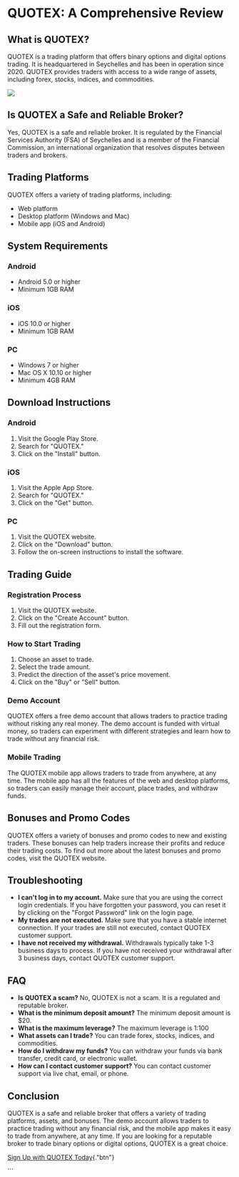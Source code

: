 # QUOTEX: A Comprehensive Review

## What is QUOTEX?

QUOTEX is a trading platform that offers binary options and digital
options trading. It is headquartered in Seychelles and has been in
operation since 2020. QUOTEX provides traders with access to a wide
range of assets, including forex, stocks, indices, and commodities.

[![](https://static.quotex.io/files/4_en/300_250.jpg)](https://traff.sbs/brokerqxlid)

## Is QUOTEX a Safe and Reliable Broker?

Yes, QUOTEX is a safe and reliable broker. It is regulated by the
Financial Services Authority (FSA) of Seychelles and is a member of the
Financial Commission, an international organization that resolves
disputes between traders and brokers.

## Trading Platforms

QUOTEX offers a variety of trading platforms, including:

-   Web platform
-   Desktop platform (Windows and Mac)
-   Mobile app (iOS and Android)

## System Requirements

### Android

-   Android 5.0 or higher
-   Minimum 1GB RAM

### iOS

-   iOS 10.0 or higher
-   Minimum 1GB RAM

### PC

-   Windows 7 or higher
-   Mac OS X 10.10 or higher
-   Minimum 4GB RAM

## Download Instructions

### Android

1.  Visit the Google Play Store.
2.  Search for "QUOTEX."
3.  Click on the "Install" button.

### iOS

1.  Visit the Apple App Store.
2.  Search for "QUOTEX."
3.  Click on the "Get" button.

### PC

1.  Visit the QUOTEX website.
2.  Click on the "Download" button.
3.  Follow the on-screen instructions to install the software.

## Trading Guide

### Registration Process

1.  Visit the QUOTEX website.
2.  Click on the "Create Account" button.
3.  Fill out the registration form.

### How to Start Trading

1.  Choose an asset to trade.
2.  Select the trade amount.
3.  Predict the direction of the asset\'s price movement.
4.  Click on the "Buy" or "Sell" button.

### Demo Account

QUOTEX offers a free demo account that allows traders to practice
trading without risking any real money. The demo account is funded with
virtual money, so traders can experiment with different strategies and
learn how to trade without any financial risk.

### Mobile Trading

The QUOTEX mobile app allows traders to trade from anywhere, at any
time. The mobile app has all the features of the web and desktop
platforms, so traders can easily manage their account, place trades, and
withdraw funds.

## Bonuses and Promo Codes

QUOTEX offers a variety of bonuses and promo codes to new and existing
traders. These bonuses can help traders increase their profits and
reduce their trading costs. To find out more about the latest bonuses
and promo codes, visit the QUOTEX website.

## Troubleshooting

-   **I can\'t log in to my account.** Make sure that you are using the
    correct login credentials. If you have forgotten your password, you
    can reset it by clicking on the "Forgot Password" link on the
    login page.
-   **My trades are not executed.** Make sure that you have a stable
    internet connection. If your trades are still not executed, contact
    QUOTEX customer support.
-   **I have not received my withdrawal.** Withdrawals typically take
    1-3 business days to process. If you have not received your
    withdrawal after 3 business days, contact QUOTEX customer support.

## FAQ

-   **Is QUOTEX a scam?** No, QUOTEX is not a scam. It is a regulated
    and reputable broker.
-   **What is the minimum deposit amount?** The minimum deposit amount
    is \$20.
-   **What is the maximum leverage?** The maximum leverage is 1:100
-   **What assets can I trade?** You can trade forex, stocks, indices,
    and commodities.
-   **How do I withdraw my funds?** You can withdraw your funds via bank
    transfer, credit card, or electronic wallet.
-   **How can I contact customer support?** You can contact customer
    support via live chat, email, or phone.

## Conclusion

QUOTEX is a safe and reliable broker that offers a variety of trading
platforms, assets, and bonuses. The demo account allows traders to
practice trading without any financial risk, and the mobile app makes it
easy to trade from anywhere, at any time. If you are looking for a
reputable broker to trade binary options or digital options, QUOTEX is a
great choice.

[Sign Up with QUOTEX
Today](\%22https://traff.sbs/brokerqxsignup\%22){."btn"}

\`\`\`


